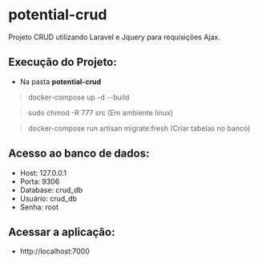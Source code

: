 # potential-crud

Projeto CRUD utilizando Laravel e Jquery para requisições Ajax. 

## Execução do Projeto:

- Na pasta **potential-crud**

>docker-compose up -d --build

>sudo chmod -R 777 src (Em ambiente linux)

>docker-compose run artisan migrate:fresh (Criar tabelas no banco)

## Acesso ao banco de dados:

- Host: 127.0.0.1
- Porta: 9306
- Database: crud_db
- Usuário: crud_db
- Senha: root

## Acessar a aplicação:

- http://localhost:7000
